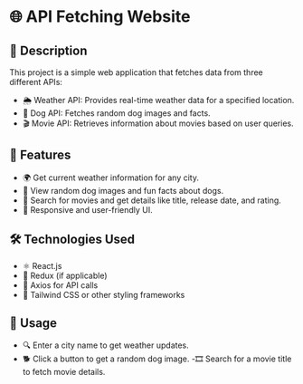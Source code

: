 # 🌐 API Fetching Website

## 📌 Description

 This project is a simple web application that fetches data from three different APIs:
  - 🌦 Weather API: Provides real-time weather data for a specified location.
  - 🐶 Dog API: Fetches random dog images and facts.
  - 🎬 Movie API: Retrieves information about movies based on user queries.
    

## 🌟 Features

  - 🌍 Get current weather information for any city.
  - 🐾 View random dog images and fun facts about dogs.
  - 🎥 Search for movies and get details like title, release date, and rating.
  - 📱 Responsive and user-friendly UI.
    
## 🛠 Technologies Used

  - ⚛️ React.js
  - 🏪 Redux (if applicable)
  - 📡 Axios for API calls
  - 🎨 Tailwind CSS or other styling frameworks

## 🚀 Usage

  - 🔍 Enter a city name to get weather updates.
  - 🐕 Click a button to get a random dog image.
  -🎞 Search for a movie title to fetch movie details.
   
